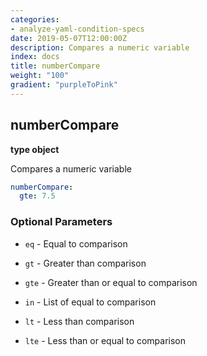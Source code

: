 ```yaml
---
categories:
- analyze-yaml-condition-specs
date: 2019-05-07T12:00:00Z
description: Compares a numeric variable
index: docs
title: numberCompare
weight: "100"
gradient: "purpleToPink"
---
```


## numberCompare

**type object**

Compares a numeric variable


```yaml
numberCompare:
  gte: 7.5
```


### Optional Parameters


- `eq` - Equal to comparison


- `gt` - Greater than comparison


- `gte` - Greater than or equal to comparison


- `in` - List of equal to comparison


- `lt` - Less than comparison


- `lte` - Less than or equal to comparison
